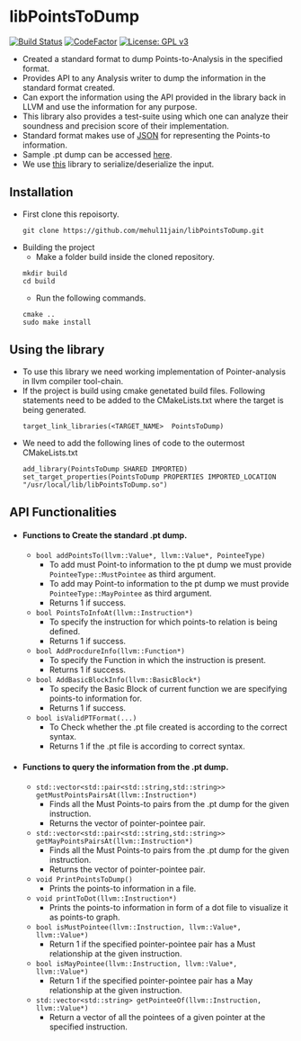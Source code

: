 # libPointsToDump
[![Build Status](https://travis-ci.com/mehul11jain/libPointsToDump.svg?token=uaLKCyzaK4p9XPrt7zpP&branch=main)](https://travis-ci.com/mehul11jain/libPointsToDump)
[![CodeFactor](https://www.codefactor.io/repository/github/mehul11jain/libpointstodump/badge)](https://www.codefactor.io/repository/github/mehul11jain/libpointstodump)
[![License: GPL v3](https://img.shields.io/badge/License-GPL%20v3-blue.svg)](http://www.gnu.org/licenses/gpl-3.0)
- Created a standard format to dump Points-to-Analysis in the specified format.
- Provides API to any Analysis writer to dump the information in the standard format created.
- Can export the information using the API provided in the library back in LLVM and use the information for any purpose.
- This library also provides a test-suite using which one can analyze their soundness and precision score of their implementation.
- Standard format makes use of [JSON](https://www.json.org/json-en.html) for representing the Points-to information.
- Sample .pt dump can be accessed [here](./sample.pt.json).
- We use [this](https://github.com/nlohmann/json) library to serialize/deserialize the input.

## Installation
-  First clone this repoisorty.
   ```
   git clone https://github.com/mehul11jain/libPointsToDump.git
   ```
-  Building the project
   - Make a folder build inside the cloned repository.
   ```
   mkdir build
   cd build
   ```
   - Run the following commands.
   ```
   cmake ..
   sudo make install  
   ```
## Using the library
-  To use this library we need working implementation of Pointer-analysis in llvm compiler tool-chain.
-  If the project is build using cmake genetated build files. Following statements need to be added to the CMakeLists.txt where the target is being generated.
   ```
   target_link_libraries(<TARGET_NAME>  PointsToDump)
   ```
-  We need to add the following lines of code to the outermost CMakeLists.txt
   ```
   add_library(PointsToDump SHARED IMPORTED)
   set_target_properties(PointsToDump PROPERTIES IMPORTED_LOCATION "/usr/local/lib/libPointsToDump.so")
   ```
  
## API Functionalities
* #### Functions to Create the standard .pt dump.
     - `bool addPointsTo(llvm::Value*, llvm::Value*, PointeeType)`
        - To add must Point-to information to the pt dump we must provide `PointeeType::MustPointee` as third argument.
        - To add may Point-to information to the pt dump we must provide `PointeeType::MayPointee` as third argument.
        - Returns 1 if success.     
     - `bool PointsToInfoAt(llvm::Instruction*)`
       - To specify the instruction for which points-to relation is being defined. 
       - Returns 1 if success.
     - `bool AddProcdureInfo(llvm::Function*)`
       - To specify the Function in which the instruction is present. 
       - Returns 1 if success.
     - `bool AddBasicBlockInfo(llvm::BasicBlock*)`
       - To specify the Basic Block of current function we are specifying points-to information for. 
       - Returns 1 if success.
     - `bool isValidPTFormat(...)`
       - To Check whether the .pt file created is according to the correct syntax.
       - Returns 1 if the .pt file is according to correct syntax.

- #### Functions to query the information from the .pt dump.
     - `std::vector<std::pair<std::string,std::string>> getMustPointsPairsAt(llvm::Instruction*)`
       - Finds all the Must Points-to pairs from the .pt dump for the given instruction.
       - Returns the vector of pointer-pointee pair.
     - `std::vector<std::pair<std::string,std::string>> getMayPointsPairsAt(llvm::Instruction*)`
       - Finds all the Must Points-to pairs from the .pt dump for the given instruction.
       - Returns the vector of pointer-pointee pair.
     - `void PrintPointsToDump()`
       - Prints the points-to information in a file.
     - `void printToDot(llvm::Instruction*)`
       - Prints the points-to information in form of a dot file to visualize it as points-to graph.
     - `bool isMustPointee(llvm::Instruction, llvm::Value*, llvm::Value*)`
       - Return 1 if the specified pointer-pointee pair has a Must relationship at the given instruction.
     - `bool isMayPointee(llvm::Instruction, llvm::Value*, llvm::Value*)`
       - Return 1 if the specified pointer-pointee pair has a May relationship at the given instruction. 
     - `std::vector<std::string> getPointeeOf(llvm::Instruction, llvm::Value*)`
       - Return a vector of all the pointees of a given pointer at the specified instruction.    
